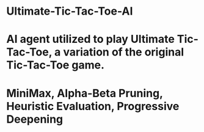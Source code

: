 # Ultimate-Tic-Tac-Toe-AI

# AI agent utilized to play Ultimate Tic-Tac-Toe, a variation of the original Tic-Tac-Toe game.
# MiniMax, Alpha-Beta Pruning, Heuristic Evaluation, Progressive Deepening
